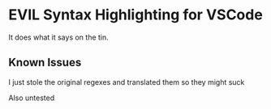 # EVIL Syntax Highlighting for VSCode

It does what it says on the tin.

## Known Issues

I just stole the original regexes and translated them so they might suck

Also untested